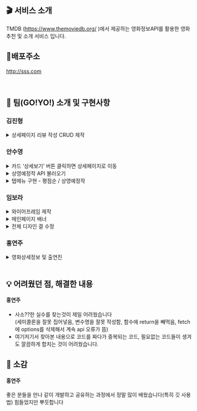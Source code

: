 ## 🎬 서비스 소개

TMDB (https://www.themoviedb.org/ )에서 제공하는 영화정보API를 활용한 영화추천 및 소개 서비스 입니다.

## 🔗배포주소

http://sss.com

<br>

## 🙌 팀(GO!YO!) 소개 및 구현사항

### 김진형

<details>
<summary>상세페이지 리뷰 작성 CRUD 제작</summary>
- To Create 버튼 클릭 시 리뷰 작성하는 form 표시<br>
- 리뷰 작성 form에 내용 입력 후 작성하기 버튼 클릭 시 리뷰를 localStorage에 저장 후 화면 새로고침 진행<br>
- 각 리뷰에서 삭제 버튼 클릭 시 사용자에게 리뷰 작성 시 등록 했던 패스워드를 입력하게 prompt창 표시<br>
- '정말로 삭제하시겠습니까'에서 확인 클릭 시 localStorage에 삭제 내용을 반영 후 화면 새로고침 진행
</details>

### 안수영

<details>
<summary>카드 ‘상세보기’ 버튼 클릭하면 상세페이지로 이동</summary>
- 상세보기 버튼 만들기(movie.js / upcomMov.js 파일 innerHTML 내용으로 넣음)<br>
- 영화카드에 마우스 가져가면 '상세보기' 버튼 나타남(index.css 파일에서 hover기능)
- '상세보기' 버튼 클릭하면 상세페이지로 새창을 열지 않고 현재 페이지에서 이동(영화 id값 innerHTML에 입력)
- [참고링크](https://stickode.tistory.com/182)
</details>
<details>
<summary>상영예정작 API 불러오기</summary>
- upcomMov.js 파일에 상영예정작 API 불러와 카드 1개 내용 만들기<br>
- index.js 파일에서 카드 20개 로드
</details>
<details>
<summary>탭메뉴 구현 - 평점순 / 상영예정작</summary>
- 각 탭 클릭하면 해당 영화차트만 보여줌(index.js에서 구현)<br>
- [참고링크](https://abcdqbbq.tistory.com/88)
</details>

### 임보라

<details>
<summary>와이어프레임 제작</summary>
- 의견취합하여 피그마로 와이어프레임 제작<br>
</details>
<details>
<summary>메인페이지 배너</summary>
- 일정간격의 배너형태에서 active배너만 영상 및 영화제목 노출<br>
- 영상은 Api에서 제공하지않아 유튜브 영상 삽입<br>
- 영상플레이 중 다른배너 클릭시 영상중지<br>
- 상세보기 클릭시 해당detail페이지로 이동
</details>
<details>
<summary>전체 디자인 결 수정</summary>
- main, detail 디자인 통일되게 수정<br>
- 평점 소수점1자리까지만 노출되게 추가
</details>

### 홍연주

<details>
<summary>영화상세정보 및 출연진</summary>
 - Detail API(https://developer.themoviedb.org/reference/movie-details)를 이용해 영화 상세 정보를 불러와 화면에 표시<br>
 - Credits API(https://developer.themoviedb.org/reference/movie-credits)를 이용해 영화의 출연진 정보를 불러와 화면에 15개만 표시
</details>

<br>

## 💡 어려웠던 점, 해결한 내용

#### 홍연주

- 사소??한 실수를 찾는것이 제일 어려웠습니다<br>
  (세미콜론을 잘못 집어넣음, 변수명을 잘못 작성함, 함수에 return을 빼먹음, fetch에 options를 삭제해서 계속 api 오류가 뜸)<br>
- 여기저기서 찾아본 내용으로 코드를 짜다가 중복되는 코드, 필요없는 코드들이 생겨도 깔끔하게 합치는 것이 어려웠습니다.
  <br>

## 🎤 소감

#### 홍연주

좋은 분들을 만나 같이 개발하고 공유하는 과정에서 정말 많이 배웠습니다(특히 깃 사용법) 힘들었지만 뿌듯합니다
